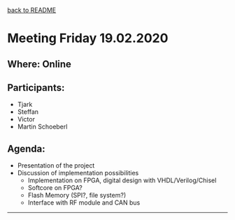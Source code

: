 [back to README](../../README.md)
# Meeting Friday 19.02.2020

## Where: Online

## Participants:
 - Tjark
 - Steffan
 - Victor
 - Martin Schoeberl

## Agenda:
 - Presentation of the project
 - Discussion of implementation possibilities
   - Implementation on FPGA, digital design with VHDL/Verilog/Chisel
   - Softcore on FPGA?
   - Flash Memory (SPI?, file system?)
   - Interface with RF module and CAN bus  
---

